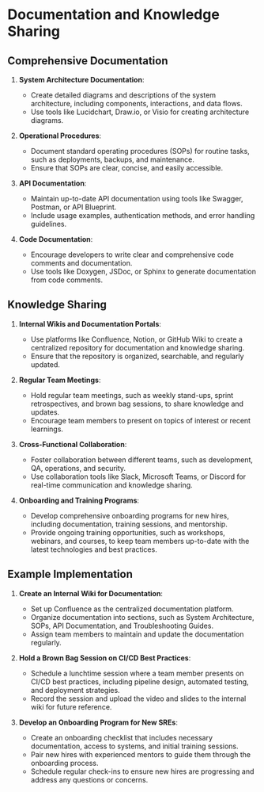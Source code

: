 # Documentation and Knowledge Sharing

## Comprehensive Documentation

1. **System Architecture Documentation**:
   - Create detailed diagrams and descriptions of the system architecture, including components, interactions, and data flows.
   - Use tools like Lucidchart, Draw.io, or Visio for creating architecture diagrams.

2. **Operational Procedures**:
   - Document standard operating procedures (SOPs) for routine tasks, such as deployments, backups, and maintenance.
   - Ensure that SOPs are clear, concise, and easily accessible.

3. **API Documentation**:
   - Maintain up-to-date API documentation using tools like Swagger, Postman, or API Blueprint.
   - Include usage examples, authentication methods, and error handling guidelines.

4. **Code Documentation**:
   - Encourage developers to write clear and comprehensive code comments and documentation.
   - Use tools like Doxygen, JSDoc, or Sphinx to generate documentation from code comments.

## Knowledge Sharing

1. **Internal Wikis and Documentation Portals**:
   - Use platforms like Confluence, Notion, or GitHub Wiki to create a centralized repository for documentation and knowledge sharing.
   - Ensure that the repository is organized, searchable, and regularly updated.

2. **Regular Team Meetings**:
   - Hold regular team meetings, such as weekly stand-ups, sprint retrospectives, and brown bag sessions, to share knowledge and updates.
   - Encourage team members to present on topics of interest or recent learnings.

3. **Cross-Functional Collaboration**:
   - Foster collaboration between different teams, such as development, QA, operations, and security.
   - Use collaboration tools like Slack, Microsoft Teams, or Discord for real-time communication and knowledge sharing.

4. **Onboarding and Training Programs**:
   - Develop comprehensive onboarding programs for new hires, including documentation, training sessions, and mentorship.
   - Provide ongoing training opportunities, such as workshops, webinars, and courses, to keep team members up-to-date with the latest technologies and best practices.

## Example Implementation

1. **Create an Internal Wiki for Documentation**:
   - Set up Confluence as the centralized documentation platform.
   - Organize documentation into sections, such as System Architecture, SOPs, API Documentation, and Troubleshooting Guides.
   - Assign team members to maintain and update the documentation regularly.

2. **Hold a Brown Bag Session on CI/CD Best Practices**:
   - Schedule a lunchtime session where a team member presents on CI/CD best practices, including pipeline design, automated testing, and deployment strategies.
   - Record the session and upload the video and slides to the internal wiki for future reference.

3. **Develop an Onboarding Program for New SREs**:
   - Create an onboarding checklist that includes necessary documentation, access to systems, and initial training sessions.
   - Pair new hires with experienced mentors to guide them through the onboarding process.
   - Schedule regular check-ins to ensure new hires are progressing and address any questions or concerns.
